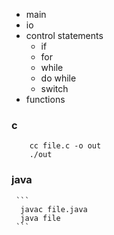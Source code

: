 

* main
* io
* control statements
  * if
  * for
  * while
  * do while
  * switch
* functions


### c
  ``` 
      cc file.c -o out
      ./out
  ```
  
### java
     ```
      javac file.java
      java file
     ```
     
